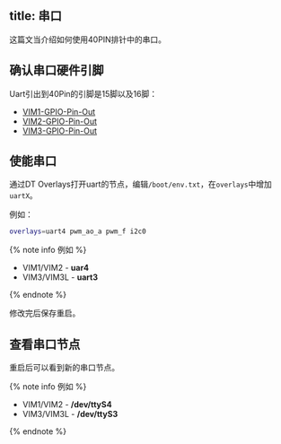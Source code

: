 title: 串口
---

这篇文当介绍如何使用40PIN排针中的串口。

## 确认串口硬件引脚

Uart引出到40Pin的引脚是15脚以及16脚：

* [VIM1-GPIO-Pin-Out](/linux/vim1/Hardware#VIM3-硬件信息)
* [VIM2-GPIO-Pin-Out](/linux/vim2/Hardware#VIM3-硬件信息)
* [VIM3-GPIO-Pin-Out](/linux/vim3/Hardware#VIM3-硬件信息)


## 使能串口

通过DT Overlays打开uart的节点，编辑`/boot/env.txt`，在`overlays`中增加`uartX`。


例如：

```bash
overlays=uart4 pwm_ao_a pwm_f i2c0
```

{% note info 例如 %}

* VIM1/VIM2 - **uar4**
* VIM3/VIM3L - **uart3**

{% endnote %}

修改完后保存重启。

## 查看串口节点

重启后可以看到新的串口节点。

{% note info 例如 %}

* VIM1/VIM2 - **/dev/ttyS4**
* VIM3/VIM3L - **/dev/ttyS3**

{% endnote %}
